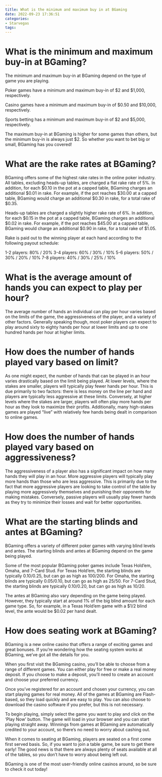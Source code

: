 ```yaml
---
title: What is the minimum and maximum buy in at BGaming
date: 2022-09-23 17:36:51
categories:
- Starvegas
tags:
---
```



#  What is the minimum and maximum buy-in at BGaming?

The minimum and maximum buy-in at BGaming depend on the type of game you are playing.

Poker games have a minimum and maximum buy-in of $2 and $1,000, respectively.

Casino games have a minimum and maximum buy-in of $0.50 and $10,000, respectively.

Sports betting has a minimum and maximum buy-in of $2 and $5,000, respectively.

The maximum buy-in at BGaming is higher for some games than others, but the minimum buy-in is always just $2. So whether you want to bet big or small, BGaming has you covered!

#  What are the rake rates at BGaming?

BGaming offers some of the highest rake rates in the online poker industry. All tables, excluding heads-up tables, are charged a flat rake rate of 5%. In addition, for each $0.10 in the pot at a capped table, BGaming charges an additional $0.01 in rake. For example, if the pot reaches $30.00 at a capped table, BGaming would charge an additional $0.30 in rake, for a total rake of $0.35.

Heads-up tables are charged a slightly higher rake rate of 6%. In addition, for each $0.15 in the pot at a capped table, BGaming charges an additional $0.02 in rake. For example, if the pot reaches $45.00 at a capped table, BGaming would charge an additional $0.90 in rake, for a total rake of $1.05.

Rake is paid out to the winning player at each hand according to the following payout schedule:

1-2 players: 80% / 20%
3-4 players: 60% / 30% / 10%
5-6 players: 50% / 30% / 20% / 10%
7-8 players: 40% / 30% / 25% / 10%

#  What is the average amount of hands you can expect to play per hour?

The average number of hands an individual can play per hour varies based on the limits of the game, the aggressiveness of the player, and a variety of other factors. Generally speaking though, most poker players can expect to play around sixty to eighty hands per hour at lower limits and up to one hundred hands per hour at higher limits.

# How does the number of hands played vary based on limit?

As one might expect, the number of hands that can be played in an hour varies drastically based on the limit being played. At lower levels, where the stakes are smaller, players will typically play fewer hands per hour. This is due primarily to two factors: there is less money on the line per hand and players are typically less aggressive at these limits. Conversely, at higher levels where the stakes are larger, players will often play more hands per hour as they look to maximize their profits. Additionally, many high-stakes games are played “live” with relatively few hands being dealt in comparison to online games.

# How does the number of hands played vary based on aggressiveness?

The aggressiveness of a player also has a significant impact on how many hands they will play in an hour. More aggressive players will typically play more hands than those who are less aggressive. This is primarily due to the fact that more aggressive players are looking to take control of the table by playing more aggressively themselves and punishing their opponents for making mistakes. Conversely, passive players will usually play fewer hands as they try to minimize their losses and wait for better opportunities.

#  What are the starting blinds and antes at BGaming?

BGaming offers a variety of different poker games with varying blind levels and antes. The starting blinds and antes at BGaming depend on the game being played.

Some of the most popular BGaming poker games include Texas Hold’em, Omaha, and 7-Card Stud. For Texas Hold’em, the starting blinds are typically $0.10/$0.25, but can go as high as $100/$200. For Omaha, the starting blinds are typically $0.05/$0.10, but can go as high as $25/$50. For 7-Card Stud, the starting blinds are typically $0.10/$0.20, but can go as high as $10/$20.

The antes at BGaming also vary depending on the game being played. However, they typically start at around 1% of the big blind amount for each game type. So, for example, in a Texas Hold’em game with a $1/2 blind level, the ante would be $0.02 per hand dealt.

#  How does seating work at BGaming?

BGaming is a new online casino that offers a range of exciting games and great bonuses. If you’re wondering how the seating system works at BGaming, we’ve got all the details for you.

When you first visit the BGaming casino, you’ll be able to choose from a range of different games. You can either play for free or make a real money deposit. If you choose to make a deposit, you’ll need to create an account and choose your preferred currency.

Once you’ve registered for an account and chosen your currency, you can start playing games for real money. All of the games at BGaming are Flash-based, so they load quickly and are easy to play. You can also choose to download the casino software if you prefer, but this is not necessary.

To begin playing, simply select the game you want to play and click on the ‘Play Now’ button. The game will load in your browser and you can start playing straight away. Winnings from games at BGaming are automatically credited to your account, so there’s no need to worry about cashing out.

When it comes to seating at BGaming, players are seated on a first come first served basis. So, if you want to join a table game, be sure to get there early! The good news is that there are always plenty of seats available at all of the tables, so you don’t have to worry about being left out.

BGaming is one of the most user-friendly online casinos around, so be sure to check it out today!
